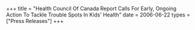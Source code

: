 +++
title = "Health Council Of Canada Report Calls For Early, Ongoing Action To Tackle Trouble Spots In Kids' Health"
date = 2006-06-22
types = ["Press Releases"]
+++
